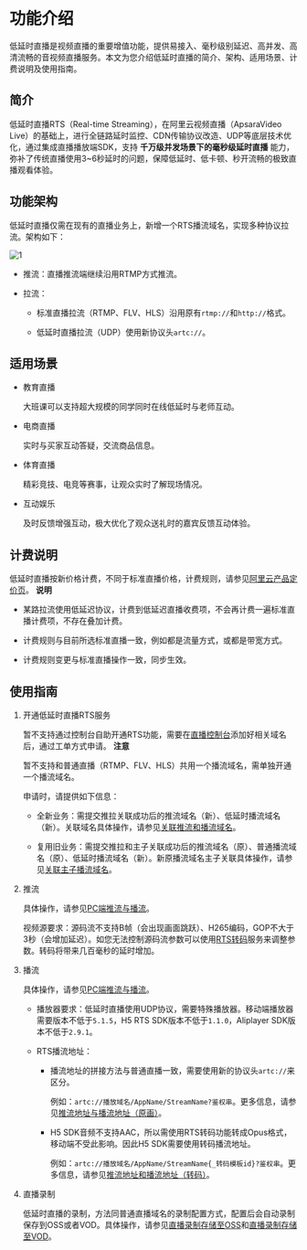 功能介绍 
=========================

低延时直播是视频直播的重要增值功能，提供易接入、毫秒级别延迟、高并发、高清流畅的音视频直播服务。本文为您介绍低延时直播的简介、架构、适用场景、计费说明及使用指南。

简介 
-----------------------

低延时直播RTS（Real-time Streaming），在阿里云视频直播（ApsaraVideo Live）的基础上，进行全链路延时监控、CDN传输协议改造、UDP等底层技术优化，通过集成直播播放端SDK，支持 **千万级并发场景下的毫秒级延时直播** 能力，弥补了传统直播使用3\~6秒延时的问题，保障低延时、低卡顿、秒开流畅的极致直播观看体验。

功能架构 
-------------------------

低延时直播仅需在现有的直播业务上，新增一个RTS播流域名，实现多种协议拉流。架构如下：

![1](https://static-aliyun-doc.oss-accelerate.aliyuncs.com/assets/img/zh-CN/0456775061/p134331.png)

* 推流：直播推流端继续沿用RTMP方式推流。

  

* 拉流：

  * 标准直播拉流（RTMP、FLV、HLS）沿用原有`rtmp://`和`http://`格式。

    
  
  * 低延时直播拉流（UDP）使用新协议头`artc://`。

    
  

  




适用场景 
-------------------------

* 教育直播

  大班课可以支持超大规模的同学同时在线低延时与老师互动。
  

* 电商直播

  实时与买家互动答疑，交流商品信息。
  

* 体育直播

  精彩竞技、电竞等赛事，让观众实时了解现场情况。
  

* 互动娱乐

  及时反馈增强互动，极大优化了观众送礼时的嘉宾反馈互动体验。
  




计费说明 
-------------------------

低延时直播按新价格计费，不同于标准直播价格，计费规则，请参见[阿里云产品定价页](https://cn.aliyun.com/price/product#/live/detail)。
**说明**



* 某路拉流使用低延迟协议，计费到低延迟直播收费项，不会再计费一遍标准直播计费项，不存在叠加计费。

  

* 计费规则与目前所选标准直播一致，例如都是流量方式，或都是带宽方式。

  

* 计费规则变更与标准直播操作一致，同步生效。

  




使用指南 
-------------------------

1. 开通低延时直播RTS服务

   暂不支持通过控制台自助开通RTS功能，需要在[直播控制台](https://live.console.aliyun.com/#/domain/add/input/)添加好相关域名后，通过工单方式申请。
   **注意**

   暂不支持和普通直播（RTMP、FLV、HLS）共用一个播流域名，需单独开通一个播流域名。

   申请时，请提供如下信息：
   * 全新业务：需提交推拉关联成功后的推流域名（新）、低延时播流域名（新）。关联域名具体操作，请参见[关联推流和播流域名](/cn.zh-CN/用户指南/推播流配置/关联推流和播流域名.md)。

     
   
   * 复用旧业务：需提交推拉和主子关联成功后的推流域名（原）、普通播流域名（原）、低延时播流域名（新）。新原播流域名主子关联具体操作，请参见[关联主子播流域名](/cn.zh-CN/用户指南/推播流配置/关联主、子播流域名.md)。

     
   

   

2. 推流

   具体操作，请参见[PC端推流与播流](/cn.zh-CN/快速入门/推流与播流/PC端推流与播流.md)。

   视频源要求：源码流不支持B帧（会出现画面跳跃）、H265编码，GOP不大于3秒（会增加延迟）。如您无法控制源码流参数可以使用[RTS转码](/cn.zh-CN/用户指南/转码管理/配置RTS转码.md)服务来调整参数。转码将带来几百毫秒的延时增加。
   

3. 播流

   具体操作，请参见[PC端推流与播流](/cn.zh-CN/快速入门/推流与播流/PC端推流与播流.md)。
   * 播放器要求：低延时直播使用UDP协议，需要特殊播放器。移动端播放器需要版本不低于`5.1.5`，H5 RTS SDK版本不低于`1.1.0`，Aliplayer SDK版本不低于`2.9.1`。

     
   
   * RTS播流地址：

     * 播流地址的拼接方法与普通直播一致，需要使用新的协议头`artc://`来区分。

       例如：`artc://播放域名/AppName/StreamName?鉴权串`。更多信息，请参见[推流地址与播流地址（原画）](/cn.zh-CN/用户指南/推播流配置/推流地址和播流地址/推流地址与播流地址（原画）.md)。
       
     
     * H5 SDK音频不支持AAC，所以需使用RTS转码功能转成Opus格式，移动端不受此影响。因此H5 SDK需要使用转码播流地址。

       例如：`artc://播放域名/AppName/StreamName{_转码模板id}?鉴权串`。更多信息，请参见[推流地址和播流地址（转码）](/cn.zh-CN/用户指南/推播流配置/推流地址和播流地址/推流地址和播流地址（转码）.md)。
       
     

     
   

   

4. 直播录制

   低延时直播的录制，方法同普通直播域名的录制配置方式，配置后会自动录制保存到OSS或者VOD。具体操作，请参见[直播录制存储至OSS](/cn.zh-CN/用户指南/录制管理/录制存储至OSS/直播录制存储至OSS.md)和[直播录制存储至VOD](/cn.zh-CN/用户指南/录制管理/录制存储至VOD/直播录制存储至VOD.md)。
   




